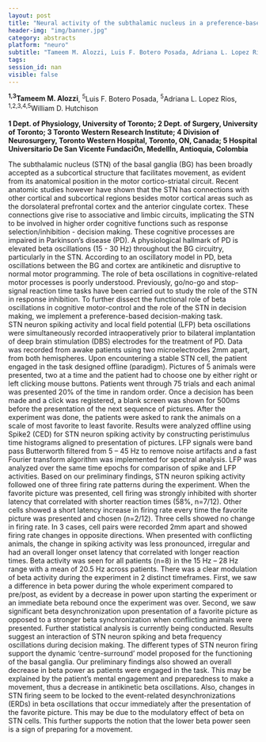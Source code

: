 ```yaml
---
layout: post
title: "Neural activity of the subthalamic nucleus in a preference-based decision-making task."
header-img: "img/banner.jpg"
category: abstracts
platform: "neuro"
subtitle: "Tameem M. Alozzi, Luis F. Botero Posada, Adriana L. Lopez Rios, William D. Hutchison"
tags: 
session_id: nan
visible: false
---
```

**<sup>1,3</sup>Tameem M. Alozzi**, <sup>5</sup>Luis F. Botero Posada, <sup>5</sup>Adriana L. Lopez Rios, <sup>1,2,3,4,5</sup>William D. Hutchison

__1 Dept. of Physiology, University of Toronto; 2 Dept. of Surgery, University of Toronto; 3 Toronto Western Research Institute; 4 Division of Neurosurgery, Toronto Western Hospital, Toronto, ON, Canada; 5 Hospital Universitario De San Vicente FundaciÓn, MedellÍn, Antioquia, Colombia__

The subthalamic nucleus (STN) of the basal ganglia (BG) has been broadly accepted as a subcortical structure that facilitates movement, as evident from its anatomical position in the motor cortico-striatal circuit. Recent anatomic studies however have shown that the STN has connections with other cortical and subcortical regions besides motor cortical areas such as the dorsolateral prefrontal cortex and the anterior cingulate cortex. These connections give rise to associative and limbic circuits, implicating the STN to be involved in higher order cognitive functions such as response selection/inhibition - decision making. These cognitive processes are impaired in Parkinson’s disease (PD). A physiological hallmark of PD is elevated beta oscillations (15 - 30 Hz) throughout the BG circuitry, particularly in the STN. According to an oscillatory model in PD, beta oscillations between the BG and cortex are antikinetic and disruptive to normal motor programming. The role of beta oscillations in cognitive-related motor processes is poorly understood. Previously, go/no-go and stop-signal reaction time tasks have been carried out to study the role of the STN in response inhibition. To further dissect the functional role of beta oscillations in cognitive motor-control and the role of the STN in decision making, we implement a preference-based decision-making task.  
STN neuron spiking activity and local field potential (LFP) beta oscillations were simultaneously recorded intraoperatively prior to bilateral implantation of deep brain stimulation (DBS) electrodes for the treatment of PD. Data was recorded from awake patients using two microelectrodes 2mm apart, from both hemispheres. Upon encountering a stable STN cell, the patient engaged in the task designed offline (paradigm). Pictures of 5 animals were presented, two at a time and the patient had to choose one by either right or left clicking mouse buttons. Patients went through 75 trials and each animal was presented 20% of the time in random order. Once a decision has been made and a click was registered, a blank screen was shown for 500ms before the presentation of the next sequence of pictures. After the experiment was done, the patients were asked to rank the animals on a scale of most favorite to least favorite. Results were analyzed offline using Spike2 (CED) for STN neuron spiking activity by constructing peristimulus time histograms aligned to presentation of pictures. LFP signals were band pass Butterworth filtered from 5 – 45 Hz to remove noise artifacts and a fast Fourier transform algorithm was implemented for spectral analysis. LFP was analyzed over the same time epochs for comparison of spike and LFP activities. 
Based on our preliminary findings, STN neuron spiking activity followed one of three firing rate patterns during the experiment. When the favorite picture was presented, cell firing was strongly inhibited with shorter latency that correlated with shorter reaction times (58%, n=7/12). Other cells showed a short latency increase in firing rate every time the favorite picture was presented and chosen (n=2/12). Three cells showed no change in firing rate. In 3 cases, cell pairs were recorded 2mm apart and showed firing rate changes in opposite directions. When presented with conflicting animals, the change in spiking activity was less pronounced, irregular and had an overall longer onset latency that correlated with longer reaction times. Beta activity was seen for all patients (n=8) in the 15 Hz – 28 Hz range with a mean of 20.5 Hz across patients. There was a clear modulation of beta activity during the experiment in 2 distinct timeframes. First, we saw a difference in beta power during the whole experiment compared to pre/post, as evident by a decrease in power upon starting the experiment or an immediate beta rebound once the experiment was over. Second, we saw significant beta desynchronization upon presentation of a favorite picture as opposed to a stronger beta synchronization when conflicting animals were presented. Further statistical analysis is currently being conducted. 
Results suggest an interaction of STN neuron spiking and beta frequency oscillations during decision making. The different types of STN neuron firing support the dynamic ‘centre-surround’ model proposed for the functioning of the basal ganglia. Our preliminary findings also showed an overall decrease in beta power as patients were engaged in the task. This may be explained by the patient’s mental engagement and preparedness to make a movement, thus a decrease in antikinetic beta oscillations. Also, changes in STN firing seem to be locked to the event-related desynchronizations (ERDs) in beta oscillations that occur immediately after the presentation of the favorite picture. This may be due to the modulatory effect of beta on STN cells. This further supports the notion that the lower beta power seen is a sign of preparing for a movement. 
